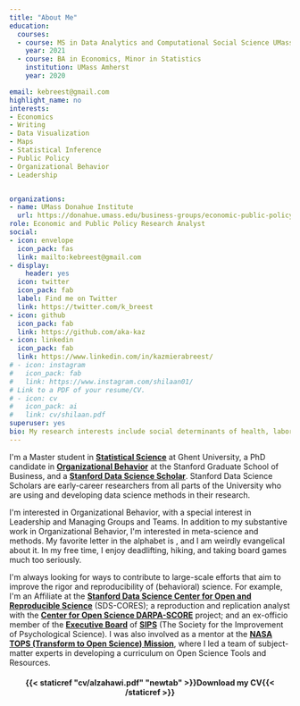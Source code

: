 ```yaml
---
title: "About Me"
education:
  courses:
  - course: MS in Data Analytics and Computational Social Science UMass Amherst
    year: 2021
  - course: BA in Economics, Minor in Statistics
    institution: UMass Amherst
    year: 2020

email: kebreest@gmail.com
highlight_name: no
interests:
- Economics
- Writing
- Data Visualization
- Maps
- Statistical Inference
- Public Policy
- Organizational Behavior 
- Leadership


organizations:
- name: UMass Donahue Institute
  url: https://donahue.umass.edu/business-groups/economic-public-policy-research/staff
role: Economic and Public Policy Research Analyst
social:
- icon: envelope
  icon_pack: fas
  link: mailto:kebreest@gmail.com
- display:
    header: yes
  icon: twitter
  icon_pack: fab
  label: Find me on Twitter
  link: https://twitter.com/k_breest
- icon: github
  icon_pack: fab
  link: https://github.com/aka-kaz
- icon: linkedin
  icon_pack: fab
  link: https://www.linkedin.com/in/kazmierabreest/
# - icon: instagram
#   icon_pack: fab
#   link: https://www.instagram.com/shilaan01/ 
# Link to a PDF of your resume/CV.
# - icon: cv
#   icon_pack: ai
#   link: cv/shilaan.pdf
superuser: yes
bio: My research interests include social determinants of health, labor economics, and data accessibility.
---
```


I'm a Master student in [**Statistical Science**](https://studiekiezer.ugent.be/master-of-science-in-statistical-data-analysis-en/2021) at Ghent University, a PhD candidate in [**Organizational Behavior**](https://www.gsb.stanford.edu/programs/phd/fields/organizational-behavior) at the Stanford Graduate School of Business, and a [**Stanford Data Science Scholar**](https://datascience.stanford.edu/programs/stanford-data-science-scholars-program). Stanford Data Science Scholars are early-career researchers from all parts of the University who are using and developing data science methods in their research.  

I'm interested in Organizational Behavior, with a special interest in Leadership and Managing Groups and Teams. In addition to my substantive work in Organizational Behavior, I'm interested in meta-science and methods. My favorite letter in the alphabet is <i class="fab fa-r-project" aria-hidden="true" style="color:#035AA6"></i>, and I am weirdly evangelical about it. In my free time, I enjoy deadlifting, hiking, and taking board games much too seriously. 

I'm always looking for ways to contribute to large-scale efforts that aim to improve the rigor and reproducibility of (behavioral) science. For example, I'm an Affiliate at the [**Stanford Data Science Center for Open and Reproducible Science**](https://datascience.stanford.edu/cores) (SDS-CORES); a reproduction and replication analyst with the [**Center for Open Science DARPA-SCORE**](https://www.cos.io/score) project; and an ex-officio member of the [**Executive Board**](https://improvingpsych.org/board/) of [**SIPS**](https://improvingpsych.org) (The Society for the Improvement of Psychological Science). I was also involved as a mentor at the [**NASA TOPS (Transform to Open Science) Mission**](https://science.nasa.gov/open-science/transform-to-open-science), where I led a team of subject-matter experts in developing a curriculum on Open Science Tools and Resources.  

<center> 

#### <i class="fa fa-download" aria-hidden="true" style="color:#035AA6"></i> {{< staticref "cv/alzahawi.pdf" "newtab" >}}Download my CV{{< /staticref >}}
</center> 
